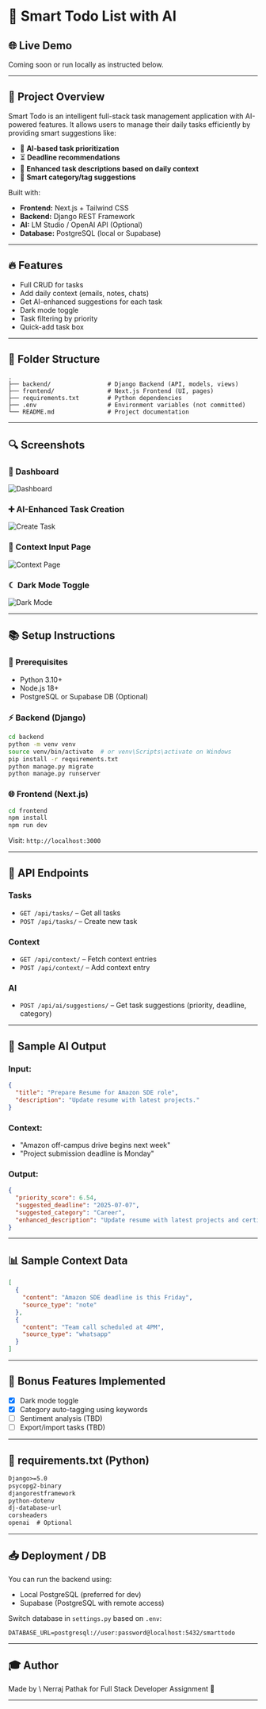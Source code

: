 # 🤖 Smart Todo List with AI

## 🌐 Live Demo

Coming soon or run locally as instructed below.

---

## 🚀 Project Overview

Smart Todo is an intelligent full-stack task management application with AI-powered features. It allows users to manage their daily tasks efficiently by providing smart suggestions like:

* 🔢 **AI-based task prioritization**
* ⏳ **Deadline recommendations**
* 📄 **Enhanced task descriptions based on daily context**
* 🔎 **Smart category/tag suggestions**

Built with:

* **Frontend:** Next.js + Tailwind CSS
* **Backend:** Django REST Framework
* **AI:** LM Studio / OpenAI API (Optional)
* **Database:** PostgreSQL (local or Supabase)

---

## 🔥 Features

* Full CRUD for tasks
* Add daily context (emails, notes, chats)
* Get AI-enhanced suggestions for each task
* Dark mode toggle
* Task filtering by priority
* Quick-add task box

---

## 📁 Folder Structure

```
.
├── backend/                # Django Backend (API, models, views)
├── frontend/               # Next.js Frontend (UI, pages)
├── requirements.txt        # Python dependencies
├── .env                    # Environment variables (not committed)
└── README.md               # Project documentation
```

---

## 🔍 Screenshots

### 🔢 Dashboard

![Dashboard](screenshots/dashboard.png)

### ➕ AI-Enhanced Task Creation

![Create Task](screenshots/create-task.png)

### 📄 Context Input Page

![Context Page](screenshots/context.png)

### ☾ Dark Mode Toggle

![Dark Mode](screenshots/dark-mode.png)

---

## 📚 Setup Instructions

### 📅 Prerequisites

* Python 3.10+
* Node.js 18+
* PostgreSQL or Supabase DB (Optional)

### ⚡ Backend (Django)

```bash
cd backend
python -m venv venv
source venv/bin/activate  # or venv\Scripts\activate on Windows
pip install -r requirements.txt
python manage.py migrate
python manage.py runserver
```

### 🌐 Frontend (Next.js)

```bash
cd frontend
npm install
npm run dev
```

Visit: `http://localhost:3000`

---

## 📃 API Endpoints

### Tasks

* `GET /api/tasks/` – Get all tasks
* `POST /api/tasks/` – Create new task

### Context

* `GET /api/context/` – Fetch context entries
* `POST /api/context/` – Add context entry

### AI

* `POST /api/ai/suggestions/` – Get task suggestions (priority, deadline, category)

---

## 📝 Sample AI Output

### Input:

```json
{
  "title": "Prepare Resume for Amazon SDE role",
  "description": "Update resume with latest projects."
}
```

### Context:

* "Amazon off-campus drive begins next week"
* "Project submission deadline is Monday"

### Output:

```json
{
  "priority_score": 6.54,
  "suggested_deadline": "2025-07-07",
  "suggested_category": "Career",
  "enhanced_description": "Update resume with latest projects and certifications for Amazon SDE role."
}
```

---

## 📊 Sample Context Data

```json
[
  {
    "content": "Amazon SDE deadline is this Friday",
    "source_type": "note"
  },
  {
    "content": "Team call scheduled at 4PM",
    "source_type": "whatsapp"
  }
]
```

---

## 📆 Bonus Features Implemented

* [x] Dark mode toggle
* [x] Category auto-tagging using keywords
* [ ] Sentiment analysis (TBD)
* [ ] Export/import tasks (TBD)

---

## 📁 requirements.txt (Python)

```txt
Django>=5.0
psycopg2-binary
djangorestframework
python-dotenv
dj-database-url
corsheaders
openai  # Optional
```

---

## 📥 Deployment / DB

You can run the backend using:

* Local PostgreSQL (preferred for dev)
* Supabase (PostgreSQL with remote access)

Switch database in `settings.py` based on `.env`:

```
DATABASE_URL=postgresql://user:password@localhost:5432/smarttodo
```

---

## 🎓 Author

Made by \ Nerraj Pathak for Full Stack Developer Assignment 🚀

---


